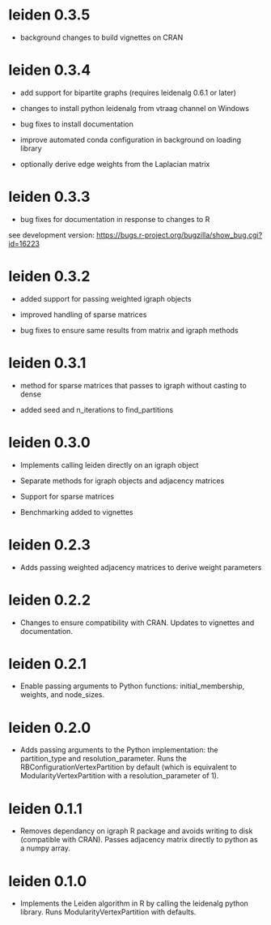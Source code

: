 # leiden 0.3.5

* background changes to build vignettes on CRAN

# leiden 0.3.4

* add support for bipartite graphs (requires leidenalg 0.6.1 or later)

* changes to install python leidenalg from vtraag channel on Windows

* bug fixes to install documentation

* improve automated conda configuration in background on loading library

* optionally derive edge weights from the Laplacian matrix

# leiden 0.3.3

* bug fixes for documentation in response to changes to R

see development version: https://bugs.r-project.org/bugzilla/show_bug.cgi?id=16223

# leiden 0.3.2

* added support for passing weighted igraph objects

* improved handling of sparse matrices

* bug fixes to ensure same results from matrix and igraph methods

# leiden 0.3.1

* method for sparse matrices that passes to igraph without casting to dense

* added seed and n_iterations to find_partitions

# leiden 0.3.0

* Implements calling leiden directly on an igraph object

* Separate methods for igraph objects and adjacency matrices

* Support for sparse matrices

* Benchmarking added to vignettes

# leiden 0.2.3

* Adds passing weighted adjacency matrices to derive weight parameters

# leiden 0.2.2

* Changes to ensure compatibility with CRAN. Updates to vignettes and documentation.

# leiden 0.2.1

* Enable passing arguments to Python functions: initial_membership, weights, and
node_sizes.

# leiden 0.2.0

* Adds passing arguments to the Python implementation: the partition_type and resolution_parameter. Runs the RBConfigurationVertexPartition by default (which is equivalent to ModularityVertexPartition with a resolution_parameter of 1).

# leiden 0.1.1

* Removes dependancy on igraph R package and avoids writing to disk (compatible with CRAN). Passes adjacency matrix directly to python as a numpy array.

# leiden 0.1.0

* Implements the Leiden algorithm in R by calling the leidenalg python library. Runs ModularityVertexPartition with defaults.
